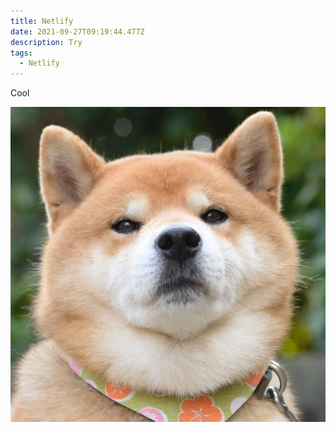 ```yaml
---
title: Netlify
date: 2021-09-27T09:19:44.477Z
description: Try
tags:
  - Netlify
---
```

Cool

![test-image](8e48d8409c174ab419ae15dc80451fe6.jpeg)